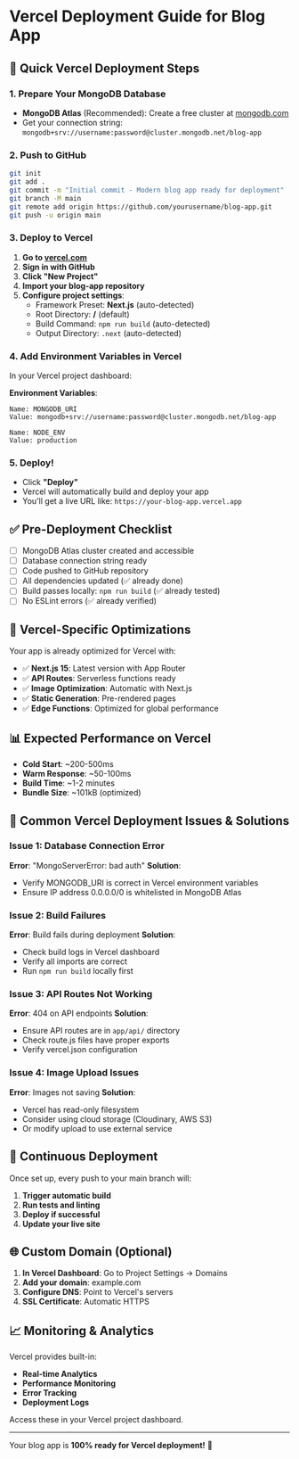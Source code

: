 # Vercel Deployment Guide for Blog App

## 🚀 Quick Vercel Deployment Steps

### 1. Prepare Your MongoDB Database
- **MongoDB Atlas** (Recommended): Create a free cluster at [mongodb.com](https://cloud.mongodb.com)
- Get your connection string: `mongodb+srv://username:password@cluster.mongodb.net/blog-app`

### 2. Push to GitHub
```bash
git init
git add .
git commit -m "Initial commit - Modern blog app ready for deployment"
git branch -M main
git remote add origin https://github.com/yourusername/blog-app.git
git push -u origin main
```

### 3. Deploy to Vercel
1. **Go to [vercel.com](https://vercel.com)**
2. **Sign in with GitHub**
3. **Click "New Project"**
4. **Import your blog-app repository**
5. **Configure project settings**:
   - Framework Preset: **Next.js** (auto-detected)
   - Root Directory: **/** (default)
   - Build Command: `npm run build` (auto-detected)
   - Output Directory: `.next` (auto-detected)

### 4. Add Environment Variables in Vercel
In your Vercel project dashboard:

**Environment Variables**:
```
Name: MONGODB_URI
Value: mongodb+srv://username:password@cluster.mongodb.net/blog-app

Name: NODE_ENV  
Value: production
```

### 5. Deploy!
- Click **"Deploy"**
- Vercel will automatically build and deploy your app
- You'll get a live URL like: `https://your-blog-app.vercel.app`

## ✅ Pre-Deployment Checklist

- [ ] MongoDB Atlas cluster created and accessible
- [ ] Database connection string ready
- [ ] Code pushed to GitHub repository
- [ ] All dependencies updated (✅ already done)
- [ ] Build passes locally: `npm run build` (✅ already tested)
- [ ] No ESLint errors (✅ already verified)

## 🔧 Vercel-Specific Optimizations

Your app is already optimized for Vercel with:

- ✅ **Next.js 15**: Latest version with App Router
- ✅ **API Routes**: Serverless functions ready
- ✅ **Image Optimization**: Automatic with Next.js
- ✅ **Static Generation**: Pre-rendered pages
- ✅ **Edge Functions**: Optimized for global performance

## 📊 Expected Performance on Vercel

- **Cold Start**: ~200-500ms
- **Warm Response**: ~50-100ms
- **Build Time**: ~1-2 minutes
- **Bundle Size**: ~101kB (optimized)

## 🐛 Common Vercel Deployment Issues & Solutions

### Issue 1: Database Connection Error
**Error**: "MongoServerError: bad auth"
**Solution**: 
- Verify MONGODB_URI is correct in Vercel environment variables
- Ensure IP address 0.0.0.0/0 is whitelisted in MongoDB Atlas

### Issue 2: Build Failures
**Error**: Build fails during deployment
**Solution**: 
- Check build logs in Vercel dashboard
- Verify all imports are correct
- Run `npm run build` locally first

### Issue 3: API Routes Not Working
**Error**: 404 on API endpoints
**Solution**: 
- Ensure API routes are in `app/api/` directory
- Check route.js files have proper exports
- Verify vercel.json configuration

### Issue 4: Image Upload Issues
**Error**: Images not saving
**Solution**: 
- Vercel has read-only filesystem
- Consider using cloud storage (Cloudinary, AWS S3)
- Or modify upload to use external service

## 🔄 Continuous Deployment

Once set up, every push to your main branch will:
1. **Trigger automatic build**
2. **Run tests and linting**
3. **Deploy if successful**
4. **Update your live site**

## 🌐 Custom Domain (Optional)

1. **In Vercel Dashboard**: Go to Project Settings → Domains
2. **Add your domain**: example.com
3. **Configure DNS**: Point to Vercel's servers
4. **SSL Certificate**: Automatic HTTPS

## 📈 Monitoring & Analytics

Vercel provides built-in:
- **Real-time Analytics**
- **Performance Monitoring**
- **Error Tracking**
- **Deployment Logs**

Access these in your Vercel project dashboard.

---

Your blog app is **100% ready for Vercel deployment!** 🚀
